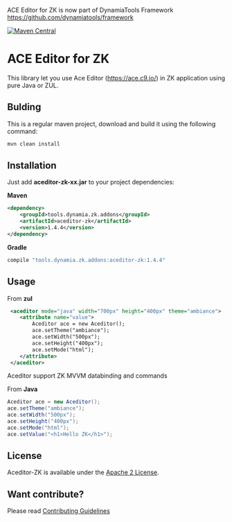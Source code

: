 ACE Editor for ZK is now part of DynamiaTools Framework https://github.com/dynamiatools/framework

[![Maven Central](https://img.shields.io/maven-central/v/tools.dynamia.zk.addons/aceditor-zk.svg?label=Maven%20Central)](http://search.maven.org/#search%7Cga%7C1%7Cg%3A%22tools.dynamia.zk.addons%22%20a%3A%22aceditor-zk%22)

# ACE Editor for ZK

This library let you use Ace Editor (https://ace.c9.io/) in ZK application using pure Java or ZUL. 

## Bulding

This is a regular maven project, download and build it using the following command:


```bash
mvn clean install
```

## Installation

Just add **aceditor-zk-xx.jar** to your project dependencies:

**Maven**

```xml
<dependency>
    <groupId>tools.dynamia.zk.addons</groupId>
    <artifactId>aceditor-zk</artifactId>
    <version>1.4.4</version>
</dependency>
```

**Gradle**
```bash
compile "tools.dynamia.zk.addons:aceditor-zk:1.4.4"
```

## Usage

From **zul**
```xml
 <aceditor mode="java" width="700px" height="400px" theme="ambiance">
    <attribute name="value">
        Aceditor ace = new Aceditor();
        ace.setTheme("ambiance");
        ace.setWidth("500px");
        ace.setHeight("400px");
        ace.setMode("html");
    </attribute>
 </aceditor>
```
Aceditor support ZK MVVM databinding and commands

From **Java**

```java
Aceditor ace = new Aceditor();
ace.setTheme("ambiance");
ace.setWidth("500px");
ace.setHeight("400px");
ace.setMode("html");
ace.setValue("<h1>Hello ZK</h1>");
```


## License

Aceditor-ZK is available under the [Apache 2 License](https://github.com/dynamia-projects/chartjs-zk/blob/master/LICENSE.md).

## Want contribute?
Please read [Contributing Guidelines](https://github.com/dynamia-projects/chartjs-zk/blob/master/CONTRIBUTING.md)

